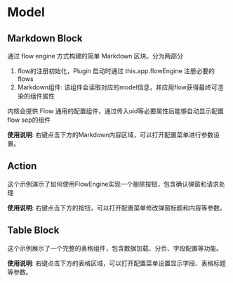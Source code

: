 # Model

## Markdown Block

通过 flow engine 方式构建的简单 Markdown 区块。分为两部分
1. flow的注册初始化，Plugin 启动时通过 this.app.flowEngine 注册必要的 flows
2. Markdown组件: 该组件会读取对应的model信息，并应用flow获得最终可渲染的组件属性

内核会提供 Flow 通用的配置组件，通过传入uid等必要属性后能够自动显示配置flow sep的组件

**使用说明**: 右键点击下方的Markdown内容区域，可以打开配置菜单进行参数设置。

<code src="./demos/models/markdown.tsx"></code>

## Action
这个示例演示了如何使用FlowEngine实现一个删除按钮，包含确认弹窗和请求处理

**使用说明**: 右键点击下方的按钮，可以打开配置菜单修改弹窗标题和内容等参数。

<code src="./demos/models/action.tsx"></code>

## Table Block

这个示例展示了一个完整的表格组件，包含数据加载、分页、字段配置等功能。

**使用说明**: 右键点击下方的表格区域，可以打开配置菜单设置显示字段、表格标题等参数。

<code src="./demos/models/table.tsx"></code>